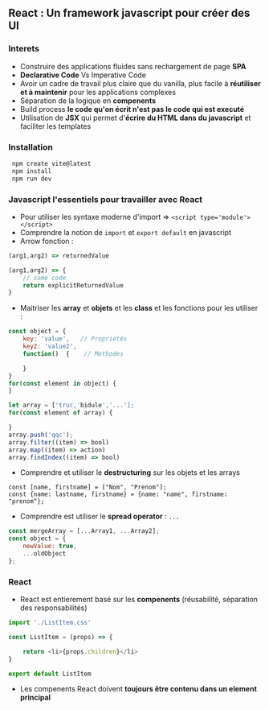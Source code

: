 ## React : Un framework javascript pour créer des UI

### Interets
- Construire des applications fluides sans rechargement de page __SPA__       
- __Declarative Code__ Vs Imperative Code
- Avoir un cadre de travail plus claire que du vanilla, plus facile à __réutiliser et à maintenir__ pour les applications complexes    
- Séparation de la logique en __compenents__
- Build process __le code qu'on écrit n'est pas le code qui est executé__      
- Utilisation de __JSX__ qui permet d'__écrire du HTML dans du javascript__ et faciliter les templates      

### Installation
```bash
 npm create vite@latest
 npm install 
 npm run dev
```

### Javascript l'essentiels pour travailler avec React
- Pour utiliser les syntaxe moderne d'import =>  ```<script type='module'></script>```      
- Comprendre la notion de ```import``` et ```export default``` en javascript     
- Arrow fonction :   
```Javascript
(arg1,arg2) => returnedValue
```
```Javascript
(arg1,arg2) => {
	// some code
	return explicitReturnedValue
}
```
- Maitriser les __array__ et __objets__ et les __class__ et les fonctions pour les utiliser :      
```Javascript
const object = {
	key: 'value',   // Propriétés
	key2: 'value2',
	function()  {    // Methodes

	}
}
for(const element in object) {
}

let array = ['truc,'bidule','...'];
for(const element of array) {

}
array.push('qqc');
array.filter((item) => bool)
array.map((item) => action)
array.findIndex((item) => bool)

```
- Comprendre et utiliser le __destructuring__ sur les objets et les arrays      
```
const [name, firstname] = ["Nom", "Prenom"];
const {name: lastname, firstname} = {name: "name", firstname: "prenom"};
```
- Comprendre est utiliser le __spread operator__ : ```...```    
```Javascript
const mergeArray = [...Array1, ...Array2];
const object = {
	newValue: true,
	...oldObject
};
```

### React
- React est entierement basé sur les __compenents__ (réusabilité, séparation des responsabilités)    
```Javascript
import './ListItem.css'

const ListItem = (props) => {

    return <li>{props.children}</li>
}

export default ListItem    
```
- Les compenents React doivent __toujours être contenu dans un element principal__     
